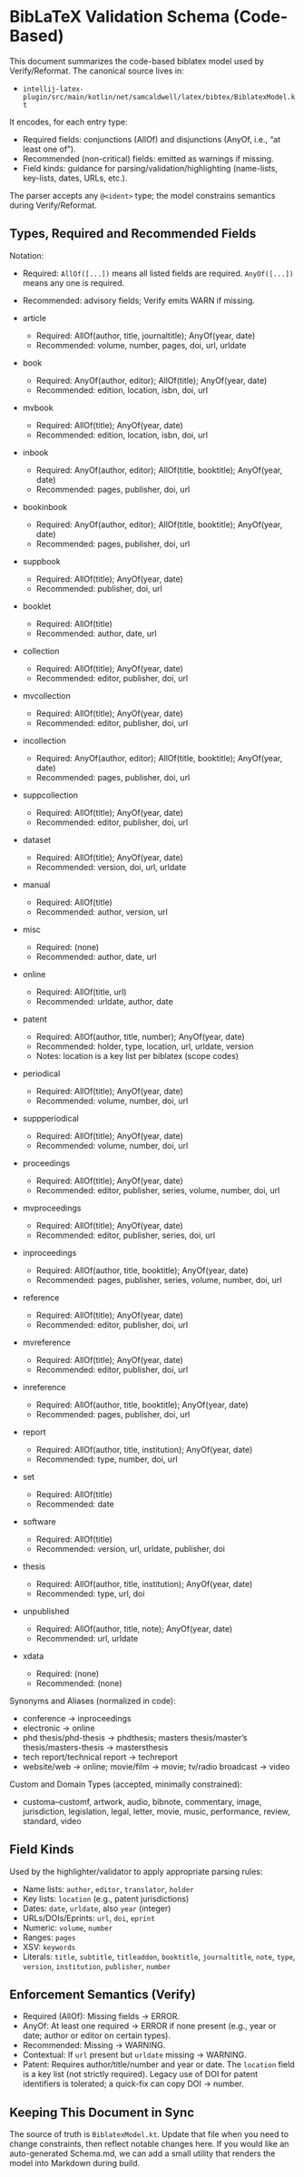 # BibLaTeX Validation Schema (Code-Based)

This document summarizes the code-based biblatex model used by Verify/Reformat.
The canonical source lives in:

- `intellij-latex-plugin/src/main/kotlin/net/samcaldwell/latex/bibtex/BiblatexModel.kt`

It encodes, for each entry type:
- Required fields: conjunctions (AllOf) and disjunctions (AnyOf, i.e., “at least one of”).
- Recommended (non-critical) fields: emitted as warnings if missing.
- Field kinds: guidance for parsing/validation/highlighting (name-lists, key-lists, dates, URLs, etc.).

The parser accepts any `@<ident>` type; the model constrains semantics during Verify/Reformat.

## Types, Required and Recommended Fields

Notation:
- Required: `AllOf([...])` means all listed fields are required. `AnyOf([...])` means any one is required.
- Recommended: advisory fields; Verify emits WARN if missing.

- article
  - Required: AllOf(author, title, journaltitle); AnyOf(year, date)
  - Recommended: volume, number, pages, doi, url, urldate
- book
  - Required: AnyOf(author, editor); AllOf(title); AnyOf(year, date)
  - Recommended: edition, location, isbn, doi, url
- mvbook
  - Required: AllOf(title); AnyOf(year, date)
  - Recommended: edition, location, isbn, doi, url
- inbook
  - Required: AnyOf(author, editor); AllOf(title, booktitle); AnyOf(year, date)
  - Recommended: pages, publisher, doi, url
- bookinbook
  - Required: AnyOf(author, editor); AllOf(title, booktitle); AnyOf(year, date)
  - Recommended: pages, publisher, doi, url
- suppbook
  - Required: AllOf(title); AnyOf(year, date)
  - Recommended: publisher, doi, url
- booklet
  - Required: AllOf(title)
  - Recommended: author, date, url
- collection
  - Required: AllOf(title); AnyOf(year, date)
  - Recommended: editor, publisher, doi, url
- mvcollection
  - Required: AllOf(title); AnyOf(year, date)
  - Recommended: editor, publisher, doi, url
- incollection
  - Required: AnyOf(author, editor); AllOf(title, booktitle); AnyOf(year, date)
  - Recommended: pages, publisher, doi, url
- suppcollection
  - Required: AllOf(title); AnyOf(year, date)
  - Recommended: editor, publisher, doi, url
- dataset
  - Required: AllOf(title); AnyOf(year, date)
  - Recommended: version, doi, url, urldate
- manual
  - Required: AllOf(title)
  - Recommended: author, version, url
- misc
  - Required: (none)
  - Recommended: author, date, url
- online
  - Required: AllOf(title, url)
  - Recommended: urldate, author, date
- patent
  - Required: AllOf(author, title, number); AnyOf(year, date)
  - Recommended: holder, type, location, url, urldate, version
  - Notes: location is a key list per biblatex (scope codes)
- periodical
  - Required: AllOf(title); AnyOf(year, date)
  - Recommended: volume, number, doi, url
- suppperiodical
  - Required: AllOf(title); AnyOf(year, date)
  - Recommended: volume, number, doi, url
- proceedings
  - Required: AllOf(title); AnyOf(year, date)
  - Recommended: editor, publisher, series, volume, number, doi, url
- mvproceedings
  - Required: AllOf(title); AnyOf(year, date)
  - Recommended: editor, publisher, series, doi, url
- inproceedings
  - Required: AllOf(author, title, booktitle); AnyOf(year, date)
  - Recommended: pages, publisher, series, volume, number, doi, url
- reference
  - Required: AllOf(title); AnyOf(year, date)
  - Recommended: editor, publisher, doi, url
- mvreference
  - Required: AllOf(title); AnyOf(year, date)
  - Recommended: editor, publisher, doi, url
- inreference
  - Required: AllOf(author, title, booktitle); AnyOf(year, date)
  - Recommended: pages, publisher, doi, url
- report
  - Required: AllOf(author, title, institution); AnyOf(year, date)
  - Recommended: type, number, doi, url
- set
  - Required: AllOf(title)
  - Recommended: date
- software
  - Required: AllOf(title)
  - Recommended: version, url, urldate, publisher, doi
- thesis
  - Required: AllOf(author, title, institution); AnyOf(year, date)
  - Recommended: type, url, doi
- unpublished
  - Required: AllOf(author, title, note); AnyOf(year, date)
  - Recommended: url, urldate
- xdata
  - Required: (none)
  - Recommended: (none)

Synonyms and Aliases (normalized in code):
- conference → inproceedings
- electronic → online
- phd thesis/phd-thesis → phdthesis; masters thesis/master’s thesis/masters-thesis → mastersthesis
- tech report/technical report → techreport
- website/web → online; movie/film → movie; tv/radio broadcast → video

Custom and Domain Types (accepted, minimally constrained):
- customa–customf, artwork, audio, bibnote, commentary, image, jurisdiction, legislation, legal, letter, movie, music, performance, review, standard, video

## Field Kinds

Used by the highlighter/validator to apply appropriate parsing rules:
- Name lists: `author`, `editor`, `translator`, `holder`
- Key lists: `location` (e.g., patent jurisdictions)
- Dates: `date`, `urldate`, also `year` (integer)
- URLs/DOIs/Eprints: `url`, `doi`, `eprint`
- Numeric: `volume`, `number`
- Ranges: `pages`
- XSV: `keywords`
- Literals: `title`, `subtitle`, `titleaddon`, `booktitle`, `journaltitle`, `note`, `type`, `version`, `institution`, `publisher`, `number`

## Enforcement Semantics (Verify)

- Required (AllOf): Missing fields → ERROR.
- AnyOf: At least one required → ERROR if none present (e.g., year or date; author or editor on certain types).
- Recommended: Missing → WARNING.
- Contextual: If `url` present but `urldate` missing → WARNING.
- Patent: Requires author/title/number and year or date. The `location` field is a key list (not strictly required). Legacy use of DOI for patent identifiers is tolerated; a quick-fix can copy DOI → number.

## Keeping This Document in Sync

The source of truth is `BiblatexModel.kt`. Update that file when you need to change constraints, then reflect notable changes here. If you would like an auto-generated Schema.md, we can add a small utility that renders the model into Markdown during build.

